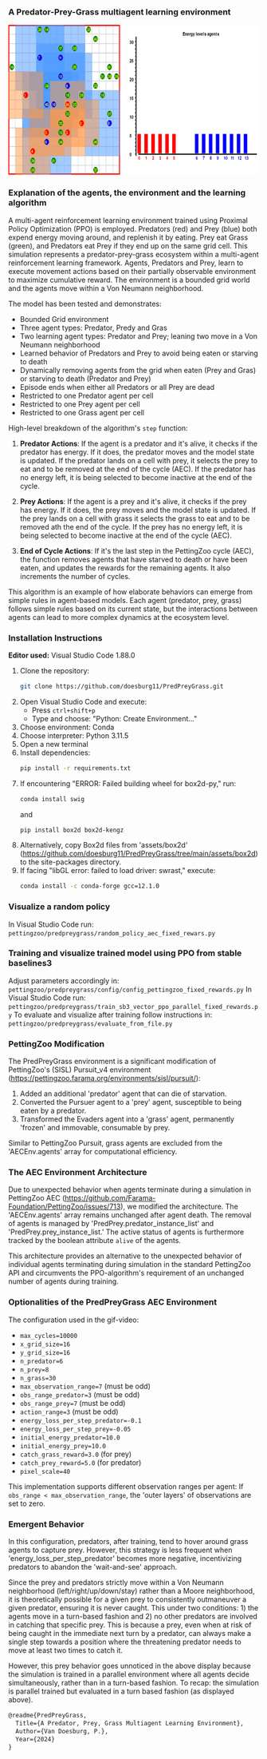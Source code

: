 
### A Predator-Prey-Grass multiagent learning environment
<p align="center">
    <img src="https://github.com/doesburg11/PredPreyGrass/blob/main/assets/gif/predpreygrass.gif" width="700" height="300"/>
</p>

### Explanation of the agents, the environment and the learning algorithm

A multi-agent reinforcement learning environment trained using Proximal Policy Optimization (PPO) is employed. Predators (red) and Prey (blue) both expend energy moving around, and replenish it by eating. Prey eat Grass (green), and Predators eat Prey if they end up on the same grid cell. This simulation represents a predator-prey-grass ecosystem within a multi-agent reinforcement learning framework. Agents,  Predators and Prey, learn to execute movement actions based on their partially observable environment to maximize cumulative reward. The environment is a bounded grid world and the agents move within a Von Neumann neighborhood.

The model has been tested and demonstrates:
- Bounded Grid environment
- Three agent types: Predator, Predy and Gras
- Two learning agent types: Predator and Prey; leaning two move in a Von Neumann neighborhood
- Learned behavior of Predators and Prey to avoid being eaten or starving to death
- Dynamically removing agents from the grid when eaten (Prey and Gras) or starving to death (Predator and Prey)
- Episode ends when either all Predators or all Prey are dead
- Restricted to one Predator agent per cell
- Restricted to one Prey agent per cell
- Restricted to one Grass agent per cell


High-level breakdown of the algorithm's ```step``` function:

1. **Predator Actions**: If the agent is a predator and it's alive, it checks if the predator has energy. If it does, the predator moves and the model state is updated. If the predator lands on a cell with prey, it selects the prey to eat and to be removed at the end of the cycle (AEC). If the predator has no energy left, it is being selected to become inactive at the end of the cycle.

2. **Prey Actions**: If the agent is a prey and it's alive, it checks if the prey has energy. If it does, the prey moves and the model state is updated. If the prey lands on a cell with grass it selects the grass to eat and to be removed ath the end of the cycle. If the prey has no energy left, it is being selected to become inactive at the end of the cycle (AEC).

3. **End of Cycle Actions**: If it's the last step in the PettingZoo cycle (AEC), the function removes agents that have starved to death or have been eaten, and updates the rewards for the remaining agents. It also increments the number of cycles.

This algorithm is an example of how elaborate behaviors can emerge from simple rules in agent-based models. Each agent (predator, prey, grass) follows simple rules based on its current state, but the interactions between agents can lead to more complex dynamics at the ecosystem level.

### Installation Instructions


**Editor used:** Visual Studio Code 1.88.0

1. Clone the repository: 
   ```bash
   git clone https://github.com/doesburg11/PredPreyGrass.git
   ```
2. Open Visual Studio Code and execute:
   - Press `ctrl+shift+p`
   - Type and choose: "Python: Create Environment..."
3. Choose environment: Conda 
4. Choose interpreter: Python 3.11.5
5. Open a new terminal
6. Install dependencies:
   ```bash
   pip install -r requirements.txt
   ```
7. If encountering "ERROR: Failed building wheel for box2d-py," run:
   ```bash
   conda install swig
   ```
   and
   ```bash
   pip install box2d box2d-kengz
   ```
8. Alternatively, copy Box2d files from 'assets/box2d' (https://github.com/doesburg11/PredPreyGrass/tree/main/assets/box2d) to the site-packages directory.
9. If facing "libGL error: failed to load driver: swrast," execute:
    ```bash
    conda install -c conda-forge gcc=12.1.0
    
### Visualize a random policy
In Visual Studio Code run:
```pettingzoo/predpreygrass/random_policy_aec_fixed_rewars.py```

### Training and visualize trained model using PPO from stable baselines3
Adjust parameters accordingly in:
```pettingzoo/predpreygrass/config/config_pettingzoo_fixed_rewards.py```
In Visual Studio Code run:
```pettingzoo/predpreygrass/train_sb3_vector_ppo_parallel_fixed_rewards.py```
To evaluate and visualize after training follow instructions in:
```pettingzoo/predpreygrass/evaluate_from_file.py```

### PettingZoo Modification

The PredPreyGrass environment is a significant modification of PettingZoo's (SISL) Pursuit_v4 environment (https://pettingzoo.farama.org/environments/sisl/pursuit/):
1. Added an additional 'predator' agent that can die of starvation.
2. Converted the Pursuer agent to a 'prey' agent, susceptible to being eaten by a predator.
3. Transformed the Evaders agent into a 'grass' agent, permanently 'frozen' and immovable, consumable by prey.

Similar to PettingZoo Pursuit, grass agents are excluded from the 'AECEnv.agents' array for computational efficiency.

### The AEC Environment Architecture

Due to unexpected behavior when agents terminate during a simulation in PettingZoo AEC (https://github.com/Farama-Foundation/PettingZoo/issues/713), we modified the architecture. The 'AECEnv.agents' array remains unchanged after agent death. The removal of agents is managed by 'PredPrey.predator_instance_list' and 'PredPrey.prey_instance_list.' The active status of agents is furthermore tracked by the boolean attribute ```alive``` of the agents.

This architecture provides an alternative to the unexpected behavior of individual agents terminating during simulation in the standard PettingZoo API and circumvents the PPO-algorithm's requirement of an unchanged number of agents during training.

### Optionalities of the PredPreyGrass AEC Environment
The configuration used in the gif-video:
- `max_cycles=10000`
- `x_grid_size=16`
- `y_grid_size=16`
- `n_predator=6`
- `n_prey=8`
- `n_grass=30`
- `max_observation_range=7` (must be odd)
- `obs_range_predator=3` (must be odd)  
- `obs_range_prey=7` (must be odd)
- `action_range=3` (must be odd)
- `energy_loss_per_step_predator=-0.1`
- `energy_loss_per_step_prey=-0.05`
- `initial_energy_predator=10.0`
- `initial_energy_prey=10.0`
- `catch_grass_reward=3.0` (for prey)
- `catch_prey_reward=5.0` (for predator)
- `pixel_scale=40`

This implementation supports different observation ranges per agent: If `obs_range < max_observation_range`, the 'outer layers' of observations are set to zero.

### Emergent Behavior

In this configuration, predators, after training, tend to hover around grass agents to capture prey. However, this strategy is less frequent when 'energy_loss_per_step_predator' becomes more negative, incentivizing predators to abandon the 'wait-and-see' approach.

Since the prey and predators strictly move within a Von Neumann neighborhood (left/right/up/down/stay) rather than a Moore neighborhood, it is theoretically possible for a given prey to consistently outmaneuver a given predator, ensuring it is never caught. This under two conditions: 1) the agents move in a turn-based fashion and 2) no other predators are involved in catching that specific prey. This is because a prey, even when at risk of being caught in the immediate next turn by a predator, can always make a single step towards a position where the threatening predator needs to move at least two times to catch it.

However, this prey behavior goes unnoticed in the above display because the simulation is trained in a parallel environment where all agents decide simultaneously, rather than in a turn-based fashion. To recap: the simulation is parallel trained but evaluated in a turn based fashion (as displayed above). 

```
@readme{PredPreyGrass,
  Title={A Predator, Prey, Grass Multiagent Learning Environment},
  Author={Van Doesburg, P.},
  Year={2024}
}
```
